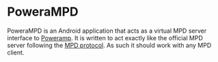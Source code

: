 # PoweraMPD

PoweraMPD is an Android application that acts as a virtual MPD server interface to [Poweramp](http://powerampapp.com/). It is written to act exactly like the official MPD server following the [MPD protocol](http://www.musicpd.org/doc/protocol/). As such it should work with any MPD client.
